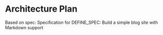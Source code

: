 # Architecture Plan
Based on spec: Specification for DEFINE_SPEC: Build a simple blog site with Markdown support
